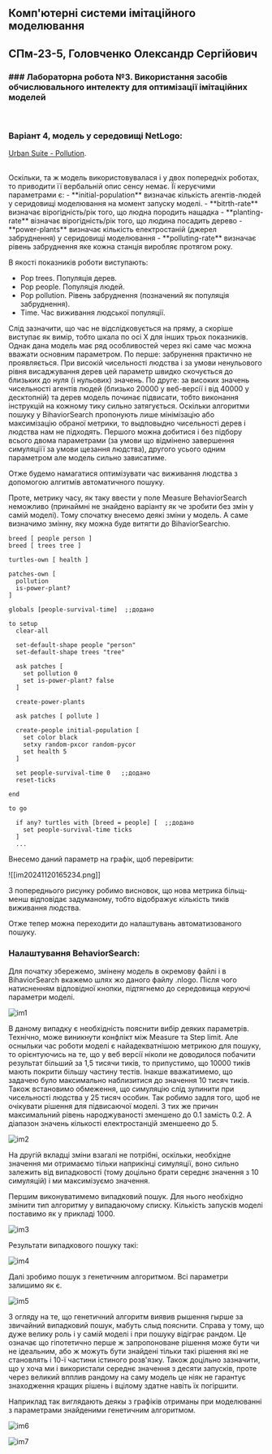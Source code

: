 ## Комп'ютерні системи імітаційного моделювання
## СПм-23-5, **Головченко Олександр Сергійович**
### ### Лабораторна робота №**3**. Використання засобів обчислювального интелекту для оптимізації імітаційних моделей

<br>

### Варіант 4, модель у середовищі NetLogo:
[Urban Suite - Pollution](http://www.netlogoweb.org/launch#http://www.netlogoweb.org/assets/modelslib/Curricular%20Models/Urban%20Suite/Urban%20Suite%20-%20Pollution.nlogo).

<br>
Оскільки, та ж модель використовувалася і у двох попередніх роботах, то приводити її вербальній опис сенсу немає. Її керуєчими параметрами є:
- **initial-population** визначає кількість агентів-людей у серидовищі моделювання на момент запуску моделі.
- **bitrth-rate** визначає вірогідність/рік того, що людна породить нащадка 
- **planting-rate** візначає вірогідність/рік того, що людина посадить дерево
- **power-plants** визначає кількість електростаній (джерел забруднення) у серидовищі моделювання
- **polluting-rate** визначає рівень забруднення яке кожна станція виробляє протягом року.

В якості показників роботи виступають:
- Pop trees. Популяція дерев.
- Pop people. Популяція людей.
- Pop pollution. Рівень забруднення (позначений як популяція забруднення).
- Time. Час виживання людської популяції.

Слід зазначити, що час не відслідковується на пряму, а скоріше виступає як вимір, тобто шкала по осі Х для інших трьох показників. Однак дана модель має ряд особливостей через які саме час можна вважати основним параметром. По перше: забрунення практично не проявляється. При високій чисельності людства і за умови ненульового рівня висаджування дерев цей параметр швидко скочується до близьких до нуля (і нульових) значень. По друге: за високих значень чисельності агентів людей (близько 20000 у веб-версії і від 40000 у десктопній) та дерев модель починає підвисати, тобто виконання інструкцій на кожному тику сильно затягується. Оскільки алгоритми пошуку у BihaviorSearch пропонують лише мінімізацію або максимізацію обраної метрики, то выдповыдно чисельності дерев і людства нам не підходять. Першого можна добитися і без підбору всього двома параметрами (за умови що відмінено завершення симуляціїї за умови щезання людства), другого усього одним параметром але модель сильно зависатиме.

Отже будемо намагатися оптимізувати час виживання людства з допомогою алгитмів автоматичного пошуку. 

Проте, метрику часу, як таку ввести у поле Measure BehaviorSearch неможливо (принаймні не знайдено варіанту як че зробити без змін у самій моделі). Тому спочатку внесемо деякі зміни у модель. А саме визначимо змінну, яку можна буде витягти до BihaviorSearchю.


```
breed [ people person ]  
breed [ trees tree ]  
  
turtles-own [ health ]  
  
patches-own [  
  pollution  
  is-power-plant?  
]  
  
globals [people-survival-time]  ;;додано
  
to setup  
  clear-all  
  
  set-default-shape people "person"  
  set-default-shape trees "tree"  
  
  ask patches [  
    set pollution 0  
    set is-power-plant? false  
  ]  
  
  create-power-plants  
  
  ask patches [ pollute ]  
  
  create-people initial-population [  
    set color black  
    setxy random-pxcor random-pycor  
    set health 5  
  ]  
  
  set people-survival-time 0   ;;додано
  reset-ticks  
    
end  
  
to go  
  
  if any? turtles with [breed = people] [  ;;додано
    set people-survival-time ticks  
  ]
  ...
```
Внесемо даний параметр на графік, щоб перевірити:

![[im20241120165234.png]]

З попереднього рисунку робимо висновок, що нова метрика більщ-менш відповідає задуманому, тобто відображує кількість тиків виживання людства.

Отже тепер можна переходити до налаштувань автоматизованого пошуку.

### Налаштування BehaviorSearch:

Для початку збережемо, змінену модель в окремову файлі і в BihaviorSearch вкажемо шлях жо даного файлу .nlogo. Після чого натисненням відповідної кнопки, підтягнемо до середовища керуючі параметри моделі. 

![im1](im20241120183752.png)

В даному випадку є необхідність пояснити вибір деяких параметрів. Технічно, може виникнути конфлікт між Measure та Step limit. Але осныльки час роботи моделі є найадекватнішою метрикою для пошуку, то орієнтуючись на те, що у веб версії ніколи не доводилося побачити результат більший за 1,5 тисячи тиків, то припустимо, що 10000 тиків мають покрити більшу частину тестів. Інакше вважатимемо, що задачею було максимально наблизитися до значення 10 тисяч тиків. Також встановимо обмеження, що симуляцію слід зупинити при чисельності людства у 25 тисяч особин. Так робимо задля того, щоб не очікувати рішення для підвисаючої моделі. З тих же причин максимальний рівень народжуваності зменшено до 0.1 замість 0.2. А діапазон значень кількості електростанцій зменшеено до 5.

![im2](im20241120172255.png)

На другій вкладці зміни взагалі не потрібні, оскільки, необхідне значення ми отримаємо тільки наприкінці симуляції, воно сильно залежить від випадковості (тому доцільно брати середнє значення з 10 симуляцій) і ми максимізуємо значення.

Першим виконуватимемо випадковий пошук. Для нього необхідно змінити тип алгоритму у випадаючому списку. Кількість запусків моделі поставимо як у прикладі 1000.

![im3](im20241120172618.png)

Результати випадкового пошуку такі:

![im4](im20241120183319.png)

Далі зробимо пошук з генетичним алгоритмом. Всі параметри залишимо як є. 

![im5](im20241120190446.png)

З огляду на те, що генетичний алгоритм виявив рышення гырше за звичайний випадковий пошук, мабуть слыд пояснити. Справа у тому, що дуже велику роль і у самій моделі і при пошуку відіграє рандом. Це означає що гіпотетично перше ж запропоноване рішення може бути чи не ідеальним, або ж можуть бути знайдені тільки такі рішення які не становлять і 10-ї частини істиного розв'язку. Також доцільно зазначити, що у хоча ми і використали середнє значення з десяти запусків, проте через великий впплив рандому на саму модель це ніяк не гарантує знаходження кращих рішень і вцілому здатне навіть їх погіршити.  

Наприклад так виглядають деякы з графіків отриманы при моделюванні з параметрами знайденими генетичним алгоритмом.

![im6](im20241120192942.png)

![im7](im20241120193349.png)
